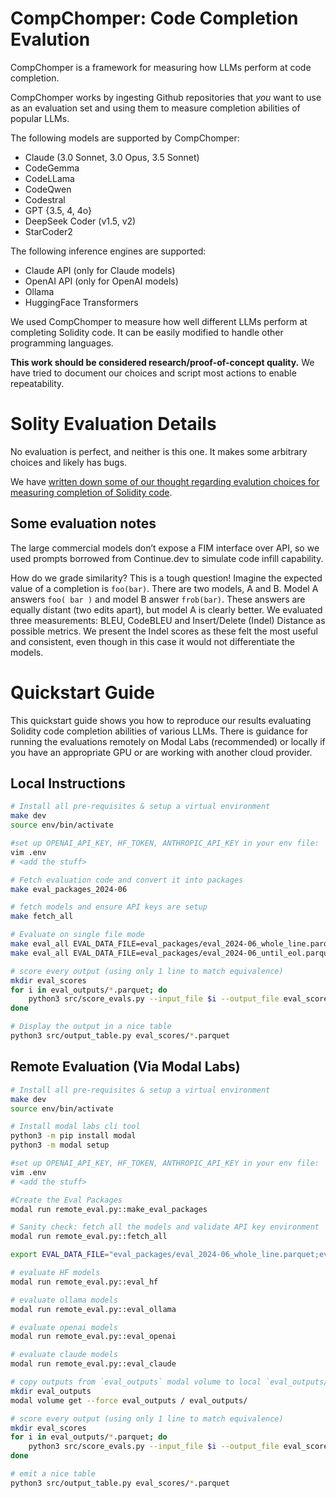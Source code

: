# CompChomper: Code Completion Evalution

CompChomper is a framework for measuring how LLMs perform at code completion.

CompChomper works by ingesting Github repositories that *you* want to use as an evaluation set and using them to measure completion abilities of popular LLMs.

The following models are supported by CompChomper:
* Claude (3.0 Sonnet, 3.0 Opus, 3.5 Sonnet)
* CodeGemma
* CodeLLama
* CodeQwen
* Codestral
* GPT {3.5, 4, 4o}
* DeepSeek Coder (v1.5, v2)
* StarCoder2

The following inference engines are supported:
* Claude API (only for Claude models)
* OpenAI API (only for OpenAI models)
* Ollama
* HuggingFace Transformers

We used CompChomper to measure how well different LLMs perform at completing Solidity code. It can be easily modified to handle other programming languages.

**This work should be considered research/proof-of-concept quality.** We have tried to document our choices and script most actions to enable repeatability.

# Solity Evaluation Details

No evaluation is perfect, and neither is this one. It makes some arbitrary choices and likely has bugs.

We have [written down some of our thought regarding evalution choices for measuring completion of Solidity code](docs/SolidityEvaluation.md).

## Some evaluation notes

The large commercial models don’t expose a FIM interface over API, so we used prompts borrowed from Continue.dev to simulate code infill capability.

How do we grade similarity? This is a tough question! Imagine the expected value of a completion is `foo(bar)`. There are two models, A and B. Model A answers `foo( bar )` and model B answer `frob(bar)`. These answers are equally distant (two edits apart), but model A is clearly better. We evaluated three measurements: BLEU, CodeBLEU and Insert/Delete (Indel) Distance as possible metrics. We present the Indel scores as these felt the most useful and consistent, even though in this case it would not differentiate the models.

# Quickstart Guide

This quickstart guide shows you how to reproduce our results evaluating Solidity code completion abilities of various LLMs. There is guidance for running the evaluations remotely on Modal Labs (recommended) or locally if you have an appropriate GPU or are working with another cloud provider. 

## Local Instructions

```sh
# Install all pre-requisites & setup a virtual environment
make dev
source env/bin/activate

#set up OPENAI_API_KEY, HF_TOKEN, ANTHROPIC_API_KEY in your env file:
vim .env
# <add the stuff>

# Fetch evaluation code and convert it into packages
make eval_packages_2024-06

# fetch models and ensure API keys are setup
make fetch_all

# Evaluate on single file mode
make eval_all EVAL_DATA_FILE=eval_packages/eval_2024-06_whole_line.parquet
make eval_all EVAL_DATA_FILE=eval_packages/eval_2024-06_until_eol.parquet

# score every output (using only 1 line to match equivalence)
mkdir eval_scores
for i in eval_outputs/*.parquet; do
    python3 src/score_evals.py --input_file $i --output_file eval_scores/$(basename $i) --lines_to_match 1 2>/dev/null
done

# Display the output in a nice table
python3 src/output_table.py eval_scores/*.parquet
```


## Remote Evaluation (Via Modal Labs)

```sh
# Install all pre-requisites & setup a virtual environment
make dev
source env/bin/activate

# Install modal labs cli tool
python3 -m pip install modal
python3 -m modal setup

#set up OPENAI_API_KEY, HF_TOKEN, ANTHROPIC_API_KEY in your env file:
vim .env
# <add the stuff>

#Create the Eval Packages
modal run remote_eval.py::make_eval_packages

# Sanity check: fetch all the models and validate API key environment
modal run remote_eval.py::fetch_all

export EVAL_DATA_FILE="eval_packages/eval_2024-06_whole_line.parquet;eval_packages/eval_2024-06_until_eol.parquet"

# evaluate HF models
modal run remote_eval.py::eval_hf

# evaluate ollama models
modal run remote_eval.py::eval_ollama

# evaluate openai models
modal run remote_eval.py::eval_openai

# evaluate claude models
modal run remote_eval.py::eval_claude

# copy outputs from `eval_outputs` modal volume to local `eval_outputs/` directory
mkdir eval_outputs
modal volume get --force eval_outputs / eval_outputs/

# score every output (using only 1 line to match equivalence)
mkdir eval_scores
for i in eval_outputs/*.parquet; do
    python3 src/score_evals.py --input_file $i --output_file eval_scores/$(basename $i) --lines_to_match 1 2>/dev/null
done

# emit a nice table
python3 src/output_table.py eval_scores/*.parquet
